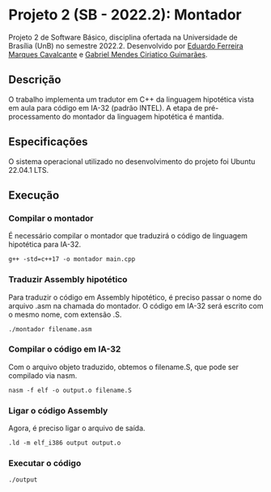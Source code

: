 # Projeto 2 (SB - 2022.2): Montador
Projeto 2 de Software Básico, disciplina ofertada na Universidade de Brasília (UnB) no semestre 2022.2. Desenvolvido por <a href="https://github.com/EduardoFMC">Eduardo Ferreira Marques Cavalcante</a> e <a href="https://github.com/ciriatico">Gabriel Mendes Ciriatico Guimarães</a>.

## Descrição ##
O trabalho implementa um tradutor em C++ da linguagem hipotética vista em aula para código em IA-32 (padrão INTEL). A etapa de pré-processamento do montador da linguagem hipotética é mantida.

## Especificações ##
O sistema operacional utilizado no desenvolvimento do projeto foi Ubuntu 22.04.1 LTS.

## Execução ##

### Compilar o montador ###

É necessário compilar o montador que traduzirá o código de linguagem hipotética para IA-32.

<code>g++ -std=c++17 -o montador main.cpp</code>

### Traduzir Assembly hipotético ###

Para traduzir o código em Assembly hipotético, é preciso passar o nome do arquivo .asm na chamada do montador. O código em IA-32 será escrito com o mesmo nome, com extensão .S.

<code>./montador filename.asm</code>

### Compilar o código em IA-32 ###

Com o arquivo objeto traduzido, obtemos o filename.S, que pode ser compilado via nasm.

<code>nasm -f elf -o output.o filename.S</code>

### Ligar o código Assembly ###

Agora, é preciso ligar o arquivo de saída.

<code>.ld -m elf_i386 output output.o</code>

### Executar o código ###

<code>./output</code>
